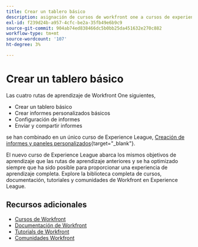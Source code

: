 ```yaml
---
title: Crear un tablero básico
description: asignación de cursos de workfront one a cursos de experience league
exl-id: f239d24b-a957-4cfc-be2a-35fb49e6b9c9
source-git-commit: 904ab74ed838466dc5b0bb25da451632e270c882
workflow-type: tm+mt
source-wordcount: '107'
ht-degree: 3%

---
```


# Crear un tablero básico

Las cuatro rutas de aprendizaje de Workfront One siguientes,

* Crear un tablero básico
* Crear informes personalizados básicos
* Configuración de informes
* Enviar y compartir informes

se han combinado en un único curso de Experience League, [Creación de informes y paneles personalizados](https://experienceleague.adobe.com/?recommended=Workfront-U-1-2022.3.reporting){target="_blank"}.

El nuevo curso de Experience League abarca los mismos objetivos de aprendizaje que las rutas de aprendizaje anteriores y se ha optimizado siempre que ha sido posible para proporcionar una experiencia de aprendizaje completa.  Explore la biblioteca completa de cursos, documentación, tutoriales y comunidades de Workfront en Experience League.

## Recursos adicionales

* [Cursos de Workfront](https://experienceleague.adobe.com/?lang=en&amp;Solution=Workfront#courses)
* [Documentación de Workfront](https://experienceleague.adobe.com/docs/workfront.html)
* [Tutorials de Workfront](https://experienceleague.adobe.com/docs/workfront-learn/tutorials-workfront/home.html)
* [Comunidades Workfront](https://experienceleaguecommunities.adobe.com/t5/workfront/ct-p/workfront)
